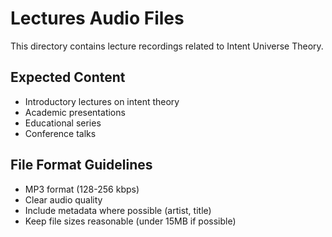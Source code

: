 
# Lectures Audio Files

This directory contains lecture recordings related to Intent Universe Theory.

## Expected Content

- Introductory lectures on intent theory
- Academic presentations
- Educational series
- Conference talks

## File Format Guidelines

- MP3 format (128-256 kbps)
- Clear audio quality
- Include metadata where possible (artist, title)
- Keep file sizes reasonable (under 15MB if possible)
